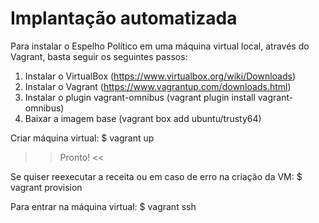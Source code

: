 # Implantação automatizada

Para instalar o Espelho Político em uma máquina virtual local, através do Vagrant, basta seguir os seguintes passos:

1. Instalar o VirtualBox (https://www.virtualbox.org/wiki/Downloads)
2. Instalar o Vagrant (https://www.vagrantup.com/downloads.html)
3. Instalar o plugin vagrant-omnibus (vagrant plugin install vagrant-omnibus)
4. Baixar a imagem base (vagrant box add ubuntu/trusty64)

Criar máquina virtual:
$ vagrant up

>> Pronto! <<

Se quiser reexecutar a receita ou em caso de erro na criação da VM:
$ vagrant provision

Para entrar na máquina virtual:
$ vagrant ssh
